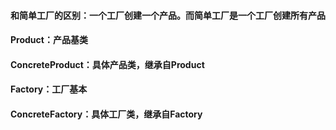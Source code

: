 #### 和简单工厂的区别：一个工厂创建一个产品。而简单工厂是一个工厂创建所有产品
#### Product：产品基类
#### ConcreteProduct：具体产品类，继承自Product
#### Factory：工厂基本
#### ConcreteFactory：具体工厂类，继承自Factory